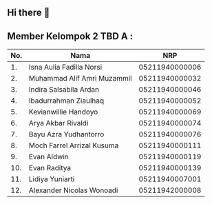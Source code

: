 ## Hi there 👋

<!--

**Here are some ideas to get you started:**

🙋‍♀️ A short introduction - what is your organization all about?
🌈 Contribution guidelines - how can the community get involved?
👩‍💻 Useful resources - where can the community find your docs? Is there anything else the community should know?
🍿 Fun facts - what does your team eat for breakfast?
🧙 Remember, you can do mighty things with the power of [Markdown](https://docs.github.com/github/writing-on-github/getting-started-with-writing-and-formatting-on-github/basic-writing-and-formatting-syntax)
-->



## Member Kelompok 2 TBD A :
|No.|Nama|NRP|
|--|--------------------------|-----------------|
|1.| Isna Aulia Fadilla Norsi | 05211940000006
|2.| Muhammad Alif Amri Muzammil | 05211940000032
|3.| Indira Salsabila Ardan | 05211940000046
|4.| Ibadurrahman Ziaulhaq | 05211940000052
|5.| Kevianwillie Handoyo | 05211940000069
|6.| Arya Akbar Rivaldi | 05211940000074
|7.| Bayu Azra Yudhantorro | 05211940000076
|8.| Moch Farrel Arrizal Kusuma | 05211940000111
|9.| Evan Aldwin | 05211940000119
|10.| Evan Raditya | 05211940000139
|11.| Lidiya Yuniarti | 05211940007001
|12.| Alexander Nicolas Wonoadi | 05211942000008
